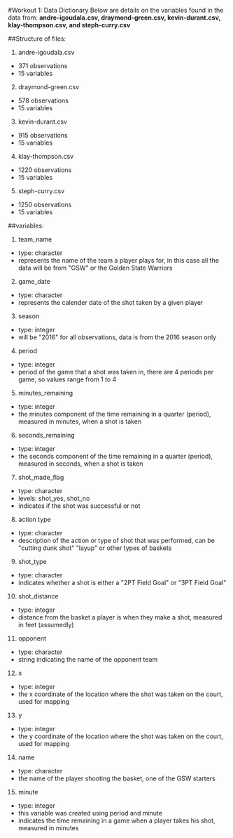 #Workout 1: Data Dictionary 
Below are details on the variables found in the data from: **andre-igoudala.csv, draymond-green.csv, kevin-durant.csv, klay-thompson.csv, and steph-curry.csv**

##Structure of files:

1. andre-igoudala.csv 
* 371 observations
* 15 variables
2. draymond-green.csv
* 578 observations
* 15 variables
3. kevin-durant.csv
* 915 observations
* 15 variables
4. klay-thompson.csv 
* 1220 observations
* 15 variables
5. steph-curry.csv
* 1250 observations
* 15 variables

##variables: 
1. team_name
* type: character
* represents the name of the team a player plays for, in this case all the data will be from "GSW" or the Golden State Warriors
2. game_date
* type: character
* represents the calender date of the shot taken by a given player
3. season
* type: integer
* will be "2016" for all observations, data is from the 2016 season only
4. period
* type: integer
* period of the game that a shot was taken in, there are 4 periods per game, so values range from 1 to 4
5. minutes_remaining
* type: integer
* the minutes component of the time remaining in a quarter (period), measured in minutes, when a shot is taken 
6. seconds_remaining
* type: integer
* the seconds component of the time remaining in a quarter (period), measured in seconds, when a shot is taken 
7. shot_made_flag
* type: character
* levels: shot_yes, shot_no
* indicates if the shot was successful or not
8. action type
* type: character
* description of the action or type of shot that was performed, can be "cutting dunk shot" "layup" or other types of baskets
9. shot_type
* type: character
* indicates whether a shot is either a "2PT Field Goal" or "3PT Field Goal"
10. shot_distance
* type: integer
* distance from the basket a player is when they make a shot, measured in feet (assumedly)
11. opponent
* type: character
* string indicating the name of the opponent team 
12. x
* type: integer
* the x coordinate of the location where the shot was taken on the court, used for mapping
13. y
* type: integer
* the y coordinate of the location where the shot was taken on the court, used for mapping
14. name
* type: character
* the name of the player shooting the basket, one of the GSW starters
15. minute
* type: integer
* this variable was created using period and minute
* indicates the time remaining in a game when a player takes his shot, measured in minutes


